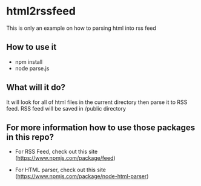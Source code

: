 # html2rssfeed
This is only an example on how to parsing html into rss feed

## How to use it
- npm install
- node parse.js

## What will it do?
It will look for all of html files in the current directory then parse it to RSS feed.  RSS feed will be saved in /public directory

## For more information how to use those packages in this repo?

- For RSS Feed, check out this site (https://www.npmjs.com/package/feed)

- For HTML parser, check out this site (https://www.npmjs.com/package/node-html-parser)
